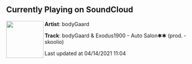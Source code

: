 ## Currently Playing on SoundCloud

[<img align="left" width="100" src="https://i1.sndcdn.com/artworks-gchFd0JkdttCWG6B-ogyUuQ-t500x500.jpg">](https://soundcloud.com/bodygaard/bodygaard-exodus1900-auto-salon-prod-skoolio)

**Artist**: bodyGaard 

**Track**: bodyGaard & Exodus1900 - Auto Salon✱✱ (prod. ­skoolio)

Last updated at 04/14/2021 11:04
